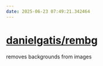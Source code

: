 ```yaml
---
date: 2025-06-23 07:49:21.342464
---
```


# [danielgatis/rembg](https://github.com/danielgatis/rembg)

removes backgrounds from images